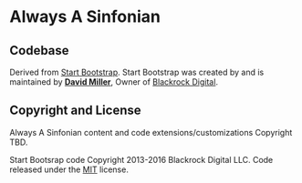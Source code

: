 # Always A Sinfonian



## Codebase

Derived from [Start Bootstrap](http://startbootstrap.com/). Start Bootstrap was created by and is maintained by **[David Miller](http://davidmiller.io/)**, Owner of [Blackrock Digital](http://blackrockdigital.io/).

## Copyright and License

Always A Sinfonian content and code extensions/customizations Copyright TBD.

Start Bootsrap code Copyright 2013-2016 Blackrock Digital LLC. Code released under the [MIT](https://github.com/BlackrockDigital/startbootstrap-landing-page/blob/gh-pages/LICENSE) license.
